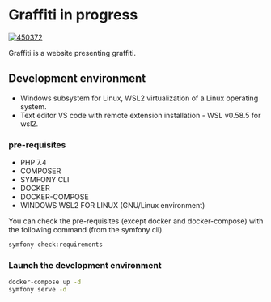 # Graffiti in progress
[![450372](https://user-images.githubusercontent.com/79690181/142733590-2cf5e4f7-3ac2-4d57-98da-89842f40a993.png)](https://asciinema.org/a/O0TDlyVE0pfVe6xTL2HvlyGrh)

Graffiti is a website presenting graffiti.

## Development environment

* Windows subsystem for Linux, WSL2 virtualization of a Linux operating system.
* Text editor VS code with remote extension installation - WSL v0.58.5 for wsl2.

### pre-requisites

* PHP 7.4
* COMPOSER 
* SYMFONY CLI 
* DOCKER 
* DOCKER-COMPOSE
* WINDOWS WSL2 FOR LINUX (GNU/Linux environment) 

You can check the pre-requisites (except docker and docker-compose) with the following command (from the symfony cli).

```bash
symfony check:requirements
```
### Launch the development environment

```bash
docker-compose up -d
symfony serve -d
```




